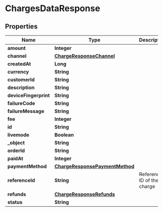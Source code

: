 

# ChargesDataResponse


## Properties

| Name | Type | Description | Notes |
|------------ | ------------- | ------------- | -------------|
|**amount** | **Integer** |  |  [optional] |
|**channel** | [**ChargeResponseChannel**](ChargeResponseChannel.md) |  |  [optional] |
|**createdAt** | **Long** |  |  [optional] |
|**currency** | **String** |  |  [optional] |
|**customerId** | **String** |  |  [optional] |
|**description** | **String** |  |  [optional] |
|**deviceFingerprint** | **String** |  |  [optional] |
|**failureCode** | **String** |  |  [optional] |
|**failureMessage** | **String** |  |  [optional] |
|**fee** | **Integer** |  |  [optional] |
|**id** | **String** |  |  [optional] |
|**livemode** | **Boolean** |  |  [optional] |
|**_object** | **String** |  |  [optional] |
|**orderId** | **String** |  |  [optional] |
|**paidAt** | **Integer** |  |  [optional] |
|**paymentMethod** | [**ChargeResponsePaymentMethod**](ChargeResponsePaymentMethod.md) |  |  [optional] |
|**referenceId** | **String** | Reference ID of the charge |  [optional] |
|**refunds** | [**ChargeResponseRefunds**](ChargeResponseRefunds.md) |  |  [optional] |
|**status** | **String** |  |  [optional] |



